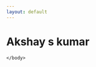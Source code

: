```yaml
---
layout: default
---
```

<html>
  <head>
  </head>
    <body>
      <h1>Akshay s kumar
      </h1>
      
    </body>
  </html>
